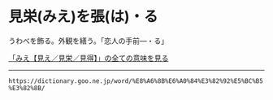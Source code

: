 # 見栄(みえ)を張(は)・る

うわべを飾る。外観を繕う。「恋人の手前―・る」

[「みえ【見え／見栄／見得】」の全ての意味を見る](https://dictionary.goo.ne.jp/word/%E8%A6%8B%E3%81%88/#jn-210855)

---
`https://dictionary.goo.ne.jp/word/%E8%A6%8B%E6%A0%84%E3%82%92%E5%BC%B5%E3%82%8B/`